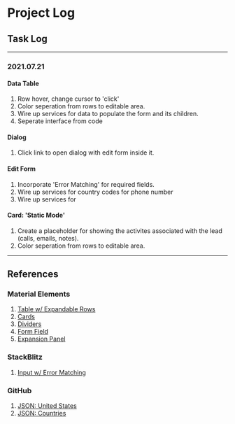 # Project Log  

## Task Log  

---  

### 2021.07.21

#### Data Table 
1. Row hover, change cursor to 'click'
1. Color seperation from rows to editable area. 
1. Wire up services for data to populate the form and its children.  
1. Seperate interface from code

#### Dialog 
1. Click link to open dialog with edit form inside it.

#### Edit Form 
1. Incorporate 'Error Matching' for required fields.
1. Wire up services for country codes for phone number
1. Wire up services for 

#### Card: 'Static Mode'
1. Create a placeholder for showing the activites associated with the lead (calls, emails, notes).  
1. Color seperation from rows to editable area. 

---  

## References  

### Material Elements  
1. [Table w/ Expandable Rows](https://material.angular.io/components/table/examples#table-expandable-rows)  
1. [Cards](https://material.angular.io/components/card/overview)  
1. [Dividers](https://material.angular.io/components/divider/overview)  
1. [Form Field](https://material.angular.io/components/form-field/overview)  
1. [Expansion Panel](https://material.angular.io/components/expansion/overview)  

### StackBlitz  
1. [Input w/ Error Matching](https://stackblitz.com/angular/ongekkeqxkj?file=src%2Fapp%2Ftable-expandable-rows-example.html)

### GitHub  
1. [JSON: United States](https://gist.github.com/mshafrir/2646763)
1. [JSON: Countries](https://gist.github.com/keeguon/2310008)  
